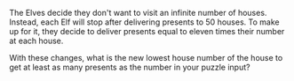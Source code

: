 The Elves decide they don't want to visit an infinite number
of houses. Instead, each Elf will stop after delivering
presents to 50 houses. To make up for it, they decide to
deliver presents equal to eleven times their number at each
house.

With these changes, what is the new lowest house number of
the house to get at least as many presents as the number in
your puzzle input?

